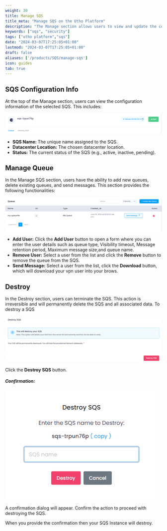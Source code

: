 ```yaml
---
weight: 30
title: Manage SQS
title_meta: "Manage SQS on the Utho Platform"
description: "The Manage section allows users to view and update the configuration of their deployed SQS. This section provides a comprehensive interface to manage SQS users, configure firewalls, and destroy SQS instances."
keywords: ["sqs", "security"]
tags: ["utho platform","sqs"]
date: "2024-03-07T17:25:05+01:00"
lastmod: "2024-03-07T17:25:05+01:00"
draft: false 
aliases: ['/products/SQS/manage-sqs']
icon: guides
tab: true
---
```

## SQS Configuration Info

At the top of the Manage section, users can view the configuration information of the selected SQS. This includes:

![Utho-Manage-sqs-config](image/Utho-Manage-sqs-config.png)

* **SQS Name:** The unique name assigned to the SQS.
* **Datacenter Location:** The chosen datacenter location.
* **Status:** The current status of the SQS (e.g., active, inactive, pending).

## Manage Queue

In the Manage SQS section, users have the ability to add new queues, delete existing queues, and send messages. This section provides the following functionalities:


![Utho-Manage-sqs-queue](image/Utho-Manage-sqs-queue.png)

* **Add User:** Click the **Add User** button to open a form where you can enter the user details such as queue type, Visibility timeout, Message retention period, Maximum message size,and queue name.
* **Remove User:** Select a user from the list and click the **Remove** button to remove the queue from the SQS.
* **Send Message:** Select a user from the list, click the **Download** button, which will download your vpn user into your brows.

## Destroy

In the Destroy section, users can terminate the SQS. This action is irreversible and will permanently delete the SQS and all associated data. To destroy a SQS

![Utho-Manage-sqs-destroy](image/Utho-Manage-sqs-destroy.png)

Click the **Destroy SQS** button.

##### **Confirmation:**

![Utho-Manage-sqs-destroy-popup](image/Utho-Manage-sqs-destroy-popup.png)

A confirmation dialog will appear. Confirm the action to proceed with destroying the SQS.

When you provide the confirmation then your SQS Instance will destroy.
